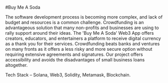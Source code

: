 #Buy Me A Soda

The software development process is becoming more complex, and lack of budget and resources is a common challenge. Crowdfunding is an advantageous solution that many non-profits and businesses are using to rally support around their ideas. The 'Buy Me A Soda' Web3 App offers creators, educators, and entertainers a platform to receive digital currency as a thank you for their services. Crowdfunding beats banks and ventures on many fronts as it offers a less risky and more secure option without requiring extensive agreements and signatures. Our project offers accessibility and avoids the disadvantages of small business loans altogether. 

Tech Stack – 
Solana, Web3, Solidity, Metamask, Blockchain.
